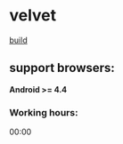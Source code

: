# velvet
[build](http://velvet.wndrbase.com/)

## support browsers:
**Android >= 4.4**

### Working hours:
00:00